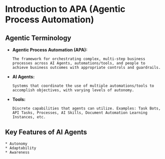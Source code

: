 # Introduction to APA (Agentic Process Automation)

## Agentic Terminology

* **Agentic Process Automation (APA):**
    ```
    The framework for orchestrating complex, multi-step business processes across AI Agents, automations/tools, and people to achieve business outcomes with appropriate controls and guardrails.
    ```
* **AI Agents:**
    ```
    Systems that coordinate the use of multiple automations/tools to accomplish objectives, with varying levels of autonomy.
    ```
* **Tools:**
    ```
    Discrete capabilities that agents can utilize. Examples: Task Bots, API Tasks, Processes, AI Skills, Document Automation Learning Instances, etc.
    ```

## Key Features of AI Agents

    * Autonomy
    * Adaptability
    * Awareness